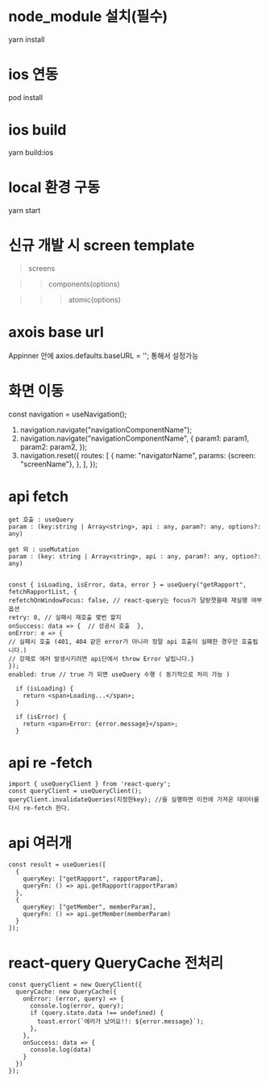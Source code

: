 # node_module 설치(필수)

yarn install

# ios 연동

pod install

# ios build

yarn build:ios

# local 환경 구동

yarn start

# 신규 개발 시 screen template

> screens

> > components(options)

> > > atomic(options)

# axois base url

Appinner 안에 axios.defaults.baseURL = ''; 통해서 설정가능

# 화면 이동

const navigation = useNavigation<RootStackNavigationProp>();

1. navigation.navigate("navigationComponentName");
2. navigation.navigate("navigationComponentName", {
   param1: param1,
   param2: param2,
   });
3. navigation.reset({
   routes: [
   {
   name: "navigatorName",
   params: {screen: "screenName"},
   },
   ],
   });

# api fetch

```
get 호출 : useQuery
param : (key:string | Array<string>, api : any, param?: any, options?: any)

get 외 : useMutation
param : (key: string | Array<string>, api : any, param?: any, option?: any)


const { isLoading, isError, data, error } = useQuery("getRapport", fetchRapportList, {
refetchOnWindowFocus: false, // react-query는 focus가 달랃졋을때 재실행 여부 옵션
retry: 0, // 실패시 재호출 몇번 할지
onSuccess: data => {  // 성공시 호출  },
onError: e => {
// 실패시 호출 (401, 404 같은 error가 아니라 정말 api 호출이 실패한 경우만 호출됩니다.)
// 강제로 에러 발생시키려면 api단에서 throw Error 날립니다.}
});
enabled: true // true 가 되면 useQuery 수행 ( 동기적으로 처리 가능 )

  if (isLoading) {
    return <span>Loading...</span>;
  }

  if (isError) {
    return <span>Error: {error.message}</span>;
  }
```

# api re -fetch

```
import { useQueryClient } from 'react-query';
const queryClient = useQueryClient();
queryClient.invalidateQueries(지정한key); //을 실행하면 이전에 가져온 데이터를 다시 re-fetch 한다.
```

# api 여러개

```
const result = useQueries([
  {
    queryKey: ["getRapport", rapportParam],
    queryFn: () => api.getRapport(rapportParam)
  },
  {
    queryKey: ["getMember", memberParam],
    queryFn: () => api.getMember(memberParam)
  }
]);
```

# react-query QueryCache 전처리

```
const queryClient = new QueryClient({
  queryCache: new QueryCache({
    onError: (error, query) => {
      console.log(error, query);
      if (query.state.data !== undefined) {
        toast.error(`에러가 났어요!!: ${error.message}`);
      },
    },
    onSuccess: data => {
      console.log(data)
    }
  })
});
```
